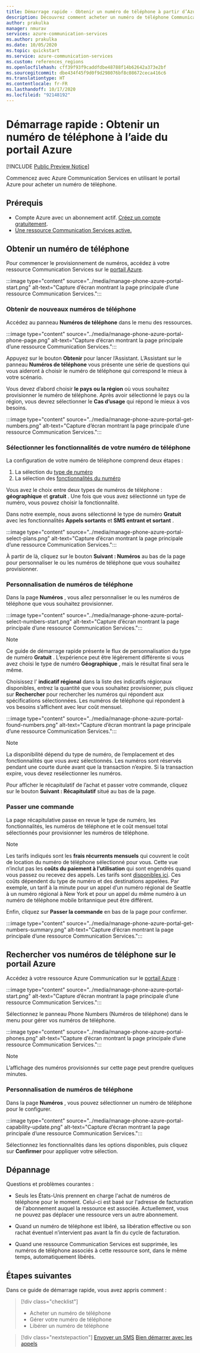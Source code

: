 ```yaml
---
title: Démarrage rapide - Obtenir un numéro de téléphone à partir d’Azure Communication Services
description: Découvrez comment acheter un numéro de téléphone Communication Services à l’aide du portail Azure.
author: prakulka
manager: nmurav
services: azure-communication-services
ms.author: prakulka
ms.date: 10/05/2020
ms.topic: quickstart
ms.service: azure-communication-services
ms.custom: references_regions
ms.openlocfilehash: cff39f93f9caddfdbe48788f14b62642a373e2bf
ms.sourcegitcommit: dbe434f45f9d0f9d298076bf8c08672ceca416c6
ms.translationtype: HT
ms.contentlocale: fr-FR
ms.lasthandoff: 10/17/2020
ms.locfileid: "92148192"
---
```

# <a name="quickstart-get-a-phone-number-using-the-azure-portal"></a>Démarrage rapide : Obtenir un numéro de téléphone à l’aide du portail Azure

[!INCLUDE [Public Preview Notice](../../includes/public-preview-include.md)]

Commencez avec Azure Communication Services en utilisant le portail Azure pour acheter un numéro de téléphone.

## <a name="prerequisites"></a>Prérequis

- Compte Azure avec un abonnement actif. [Créez un compte gratuitement](https://azure.microsoft.com/free/?WT.mc_id=A261C142F).
- [Une ressource Communication Services active.](../create-communication-resource.md)

## <a name="get-a-phone-number"></a>Obtenir un numéro de téléphone

Pour commencer le provisionnement de numéros, accédez à votre ressource Communication Services sur le [portail Azure](https://portal.azure.com).

:::image type="content" source="../media/manage-phone-azure-portal-start.png" alt-text="Capture d’écran montrant la page principale d’une ressource Communication Services.":::

### <a name="getting-new-phone-numbers"></a>Obtenir de nouveaux numéros de téléphone

Accédez au panneau **Numéros de téléphone** dans le menu des ressources.

:::image type="content" source="../media/manage-phone-azure-portal-phone-page.png" alt-text="Capture d’écran montrant la page principale d’une ressource Communication Services.":::

Appuyez sur le bouton **Obtenir** pour lancer l’Assistant. L’Assistant sur le panneau **Numéros de téléphone** vous présente une série de questions qui vous aideront à choisir le numéro de téléphone qui correspond le mieux à votre scénario. 

Vous devez d’abord choisir **le pays ou la région** où vous souhaitez provisionner le numéro de téléphone. Après avoir sélectionné le pays ou la région, vous devrez sélectionner le **Cas d’usage** qui répond le mieux à vos besoins. 

:::image type="content" source="../media/manage-phone-azure-portal-get-numbers.png" alt-text="Capture d’écran montrant la page principale d’une ressource Communication Services.":::

### <a name="select-your-phone-number-features"></a>Sélectionner les fonctionnalités de votre numéro de téléphone

La configuration de votre numéro de téléphone comprend deux étapes : 

1. La sélection du [type de numéro](../../concepts/telephony-sms/plan-solution.md#phone-number-types-in-azure-communication-services)
2. La sélection des [fonctionnalités du numéro](../../concepts/telephony-sms/plan-solution.md#phone-number-features-in-azure-communication-services)

Vous avez le choix entre deux types de numéros de téléphone : **géographique** et **gratuit** . Une fois que vous avez sélectionné un type de numéro, vous pouvez choisir la fonctionnalité.

Dans notre exemple, nous avons sélectionné le type de numéro **Gratuit** avec les fonctionnalités **Appels sortants** et **SMS entrant et sortant** .

:::image type="content" source="../media/manage-phone-azure-portal-select-plans.png" alt-text="Capture d’écran montrant la page principale d’une ressource Communication Services.":::

À partir de là, cliquez sur le bouton **Suivant : Numéros** au bas de la page pour personnaliser le ou les numéros de téléphone que vous souhaitez provisionner.

### <a name="customizing-phone-numbers"></a>Personnalisation de numéros de téléphone

Dans la page **Numéros** , vous allez personnaliser le ou les numéros de téléphone que vous souhaitez provisionner.

:::image type="content" source="../media/manage-phone-azure-portal-select-numbers-start.png" alt-text="Capture d’écran montrant la page principale d’une ressource Communication Services.":::

> [!NOTE]
> Ce guide de démarrage rapide présente le flux de personnalisation du type de numéro **Gratuit** . L’expérience peut être légèrement différente si vous avez choisi le type de numéro **Géographique** , mais le résultat final sera le même.

Choisissez l’ **indicatif régional** dans la liste des indicatifs régionaux disponibles, entrez la quantité que vous souhaitez provisionner, puis cliquez sur **Rechercher** pour rechercher les numéros qui répondent aux spécifications sélectionnées. Les numéros de téléphone qui répondent à vos besoins s’affichent avec leur coût mensuel.

:::image type="content" source="../media/manage-phone-azure-portal-found-numbers.png" alt-text="Capture d’écran montrant la page principale d’une ressource Communication Services.":::

> [!NOTE]
> La disponibilité dépend du type de numéro, de l’emplacement et des fonctionnalités que vous avez sélectionnés.
> Les numéros sont réservés pendant une courte durée avant que la transaction n’expire. Si la transaction expire, vous devez resélectionner les numéros.

Pour afficher le récapitulatif de l’achat et passer votre commande, cliquez sur le bouton **Suivant : Récapitulatif** situé au bas de la page.

### <a name="place-order"></a>Passer une commande

La page récapitulative passe en revue le type de numéro, les fonctionnalités, les numéros de téléphone et le coût mensuel total sélectionnés pour provisionner les numéros de téléphone.

> [!NOTE]
> Les tarifs indiqués sont les **frais récurrents mensuels** qui couvrent le coût de location du numéro de téléphone sélectionné pour vous. Cette vue n’inclut pas les **coûts du paiement à l’utilisation** qui sont engendrés quand vous passez ou recevez des appels. Les tarifs sont [disponibles ici](../../concepts/pricing.md). Ces coûts dépendent du type de numéro et des destinations appelées. Par exemple, un tarif à la minute pour un appel d’un numéro régional de Seattle à un numéro régional à New York et pour un appel du même numéro à un numéro de téléphone mobile britannique peut être différent.

Enfin, cliquez sur **Passer la commande** en bas de la page pour confirmer.

:::image type="content" source="../media/manage-phone-azure-portal-get-numbers-summary.png" alt-text="Capture d’écran montrant la page principale d’une ressource Communication Services.":::

## <a name="find-your-phone-numbers-on-the-azure-portal"></a>Rechercher vos numéros de téléphone sur le portail Azure

Accédez à votre ressource Azure Communication sur le [portail Azure](https://portal.azure.com) :

:::image type="content" source="../media/manage-phone-azure-portal-start.png" alt-text="Capture d’écran montrant la page principale d’une ressource Communication Services.":::

Sélectionnez le panneau Phone Numbers (Numéros de téléphone) dans le menu pour gérer vos numéros de téléphone.

:::image type="content" source="../media/manage-phone-azure-portal-phones.png" alt-text="Capture d’écran montrant la page principale d’une ressource Communication Services.":::

> [!NOTE]
> L’affichage des numéros provisionnés sur cette page peut prendre quelques minutes.


### <a name="customizing-phone-numbers"></a>Personnalisation de numéros de téléphone

Dans la page **Numéros** , vous pouvez sélectionner un numéro de téléphone pour le configurer.

:::image type="content" source="../media/manage-phone-azure-portal-capability-update.png" alt-text="Capture d’écran montrant la page principale d’une ressource Communication Services.":::

Sélectionnez les fonctionnalités dans les options disponibles, puis cliquez sur **Confirmer** pour appliquer votre sélection.

## <a name="troubleshooting"></a>Dépannage

Questions et problèmes courantes :

- Seuls les États-Unis prennent en charge l'achat de numéros de téléphone pour le moment. Celui-ci est basé sur l'adresse de facturation de l'abonnement auquel la ressource est associée. Actuellement, vous ne pouvez pas déplacer une ressource vers un autre abonnement.

- Quand un numéro de téléphone est libéré, sa libération effective ou son rachat éventuel n’intervient pas avant la fin du cycle de facturation.

- Quand une ressource Communication Services est supprimée, les numéros de téléphone associés à cette ressource sont, dans le même temps, automatiquement libérés.

## <a name="next-steps"></a>Étapes suivantes

Dans ce guide de démarrage rapide, vous avez appris comment :

> [!div class="checklist"]
> * Acheter un numéro de téléphone
> * Gérer votre numéro de téléphone
> * Libérer un numéro de téléphone

> [!div class="nextstepaction"]
> [Envoyer un SMS](../telephony-sms/send.md)
> [Bien démarrer avec les appels](../voice-video-calling/getting-started-with-calling.md)
